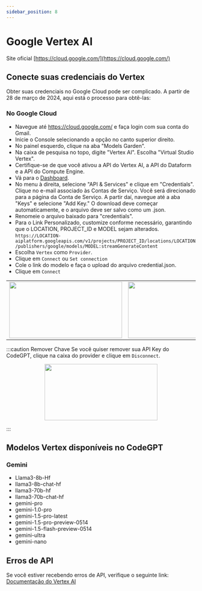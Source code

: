 ```yaml
---
sidebar_position: 8
---
```


# Google Vertex AI
Site oficial [https://cloud.google.com/](https://cloud.google.com/)

## Conecte suas credenciais do Vertex
Obter suas credenciais no Google Cloud pode ser complicado. A partir de 28 de março de 2024, aqui está o processo para obtê-las:

### No Google Cloud
- Navegue até https://cloud.google.com/ e faça login com sua conta do Gmail.
- Inicie o Console selecionando a opção no canto superior direito.
- No painel esquerdo, clique na aba "Models Garden".
- Na caixa de pesquisa no topo, digite "Vertex AI". Escolha "Virtual Studio Vertex".
- Certifique-se de que você ativou a API do Vertex AI, a API do Dataform e a API do Compute Engine.
- Vá para o [Dashboard](https://console.cloud.google.com/home/dashboard).
- No menu à direita, selecione "API & Services" e clique em "Credentials". Clique no e-mail associado às Contas de Serviço.
Você será direcionado para a página da Conta de Serviço. A partir daí, navegue até a aba "Keys" e selecione "Add Key." O download deve começar automaticamente, e o arquivo deve ser salvo como um .json.
- Renomeie o arquivo baixado para "credentials".
- Para o Link Personalizado, customize conforme necessário, garantindo que o LOCATION, PROJECT_ID e MODEL sejam alterados.
`https://LOCATION-aiplatform.googleapis.com/v1/projects/PROJECT_ID/locations/LOCATION/publishers/google/models/MODEL:streamGenerateContent`
- Escolha `Vertex` como `Provider`.
- Clique em `Connect` ou `Set connection`
- Cole o link do modelo e faça o upload do arquivo credential.json.
- Clique em `Connect`

<table>
  <tr>
    <td align="center">
      <img width="300" height="150" src="https://github.com/user-attachments/assets/fbfca711-3941-4d84-bde3-969457a36978" />
    </td>
    <td align="center">
      <img width="300" height="150" src="https://github.com/user-attachments/assets/b0e04c27-4332-40d0-94b8-80dbecdcbeab" />
    </td>
  </tr>
</table>

:::caution Remover Chave
Se você quiser remover sua API Key do CodeGPT, clique na caixa do provider e clique em `Disconnect`.

<p align="center">
      <img width="300" height="150" src="https://github.com/user-attachments/assets/e29e919c-0e36-436d-a8bd-acb01c266c3a" />
</p>

:::

## Modelos Vertex disponíveis no CodeGPT

### Gemini
- Llama3-8b-Hf
- llama3-8b-chat-hf
- llama3-70b-hf
- llama3-70b-chat-hf
- gemini-pro
- gemini-1.0-pro
- gemini-1.5-pro-latest
- gemini-1.5-pro-preview-0514
- gemini-1.5-flash-preview-0514
- gemini-ultra
- gemini-nano

## Erros de API
Se você estiver recebendo erros de API, verifique o seguinte link: [Documentação do Vertex AI](https://cloud.google.com/vertex-ai/docs)
